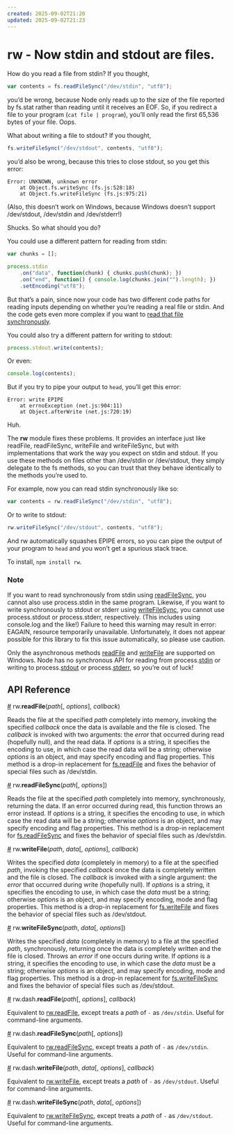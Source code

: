 ```yaml
---
created: 2025-09-02T21:20
updated: 2025-09-02T21:23
---
```

# rw - Now stdin and stdout are files.

How do you read a file from stdin? If you thought,

```js
var contents = fs.readFileSync("/dev/stdin", "utf8");
```

you’d be wrong, because Node only reads up to the size of the file reported by fs.stat rather than reading until it receives an EOF. So, if you redirect a file to your program (`cat file | program`), you’ll only read the first 65,536 bytes of your file. Oops.

What about writing a file to stdout? If you thought,

```js
fs.writeFileSync("/dev/stdout", contents, "utf8");
```

you’d also be wrong, because this tries to close stdout, so you get this error:

```
Error: UNKNOWN, unknown error
    at Object.fs.writeSync (fs.js:528:18)
    at Object.fs.writeFileSync (fs.js:975:21)
```

(Also, this doesn’t work on Windows, because Windows doesn’t support /dev/stdout, /dev/stdin and /dev/stderr!)

Shucks. So what should you do?

You could use a different pattern for reading from stdin:

```js
var chunks = [];

process.stdin
    .on("data", function(chunk) { chunks.push(chunk); })
    .on("end", function() { console.log(chunks.join("").length); })
    .setEncoding("utf8");
```

But that’s a pain, since now your code has two different code paths for reading inputs depending on whether you’re reading a real file or stdin. And the code gets even more complex if you want to [read that file synchronously](https://github.com/mbostock/rw/blob/master/lib/rw/read-file-sync.js).

You could also try a different pattern for writing to stdout:

```js
process.stdout.write(contents);
```

Or even:

```js
console.log(contents);
```

But if you try to pipe your output to `head`, you’ll get this error:

```
Error: write EPIPE
    at errnoException (net.js:904:11)
    at Object.afterWrite (net.js:720:19)
```

Huh.

The **rw** module fixes these problems. It provides an interface just like readFile, readFileSync, writeFile and writeFileSync, but with implementations that work the way you expect on stdin and stdout. If you use these methods on files other than /dev/stdin or /dev/stdout, they simply delegate to the fs methods, so you can trust that they behave identically to the methods you’re used to.

For example, now you can read stdin synchronously like so:

```js
var contents = rw.readFileSync("/dev/stdin", "utf8");
```

Or to write to stdout:

```js
rw.writeFileSync("/dev/stdout", contents, "utf8");
```

And rw automatically squashes EPIPE errors, so you can pipe the output of your program to `head` and you won’t get a spurious stack trace.

To install, `npm install rw`.

### Note

If you want to read synchronously from stdin using [readFileSync](#readFileSync), you cannot also use process.stdin in the same program. Likewise, if you want to write synchronously to stdout or stderr using [writeFileSync](#writeFileSync), you cannot use process.stdout or process.stderr, respectively. (This includes using console.log and the like!) Failure to heed this warning may result in error: EAGAIN, resource temporarily unavailable. Unfortunately, it does not appear possible for this library to fix this issue automatically, so please use caution.

Only the asynchronous methods [readFile](#readFile) and [writeFile](#writeFile) are supported on Windows. Node has no synchronous API for reading from process.[stdin](https://nodejs.org/api/process.html#process_process_stdin) or writing to process.[stdout](https://nodejs.org/api/process.html#process_process_stdout) or process.[stderr](https://nodejs.org/api/process.html#process_process_stderr), so you’re out of luck!

## API Reference

<a name="readFile" href="#readFile">#</a> rw.<b>readFile</b>(<i>path</i>[, <i>options</i>], <i>callback</i>)

Reads the file at the specified *path* completely into memory, invoking the specified *callback* once the data is available and the file is closed. The *callback* is invoked with two arguments: the *error* that occurred during read (hopefully null), and the read data. If *options* is a string, it specifies the encoding to use, in which case the read data will be a string; otherwise *options* is an object, and may specify encoding and flag properties. This method is a drop-in replacement for [fs.readFile](https://nodejs.org/api/fs.html#fs_fs_readfile_file_options_callback) and fixes the behavior of special files such as /dev/stdin.

<a name="readFileSync" href="#readFileSync">#</a> rw.<b>readFileSync</b>(<i>path</i>[, <i>options</i>])

Reads the file at the specified *path* completely into memory, synchronously, returning the data. If an error occurred during read, this function throws an error instead. If *options* is a string, it specifies the encoding to use, in which case the read data will be a string; otherwise *options* is an object, and may specify encoding and flag properties. This method is a drop-in replacement for [fs.readFileSync](https://nodejs.org/api/fs.html#fs_fs_readfilesync_file_options) and fixes the behavior of special files such as /dev/stdin.

<a name="writeFile" href="#writeFile">#</a> rw.<b>writeFile</b>(<i>path</i>, <i>data</i>[, <i>options</i>], <i>callback</i>)

Writes the specified *data* (completely in memory) to a file at the specified *path*, invoking the specified *callback* once the data is completely written and the file is closed. The *callback* is invoked with a single argument: the *error* that occurred during write (hopefully null). If *options* is a string, it specifies the encoding to use, in which case the *data* must be a string; otherwise *options* is an object, and may specify encoding, mode and flag properties. This method is a drop-in replacement for [fs.writeFile](https://nodejs.org/api/fs.html#fs_fs_writefile_file_data_options_callback) and fixes the behavior of special files such as /dev/stdout.

<a name="writeFileSync" href="#writeFileSync">#</a> rw.<b>writeFileSync</b>(<i>path</i>, <i>data</i>[, <i>options</i>])

Writes the specified *data* (completely in memory) to a file at the specified *path*, synchronously, returning once the data is completely written and the file is closed. Throws an *error* if one occurs during write. If *options* is a string, it specifies the encoding to use, in which case the *data* must be a string; otherwise *options* is an object, and may specify encoding, mode and flag properties. This method is a drop-in replacement for [fs.writeFileSync](https://nodejs.org/api/fs.html#fs_fs_writefilesync_file_data_options) and fixes the behavior of special files such as /dev/stdout.

<a name="dash_readFile" href="#dash_readFile">#</a> rw.dash.<b>readFile</b>(<i>path</i>[, <i>options</i>], <i>callback</i>)

Equivalent to [rw.readFile](#readFile), except treats a *path* of `-` as `/dev/stdin`. Useful for command-line arguments.

<a name="dash_readFileSync" href="#dash_readFileSync">#</a> rw.dash.<b>readFileSync</b>(<i>path</i>[, <i>options</i>])

Equivalent to [rw.readFileSync](#readFileSync), except treats a *path* of `-` as `/dev/stdin`. Useful for command-line arguments.

<a name="dash_writeFile" href="#dash_writeFile">#</a> rw.dash.<b>writeFile</b>(<i>path</i>, <i>data</i>[, <i>options</i>], <i>callback</i>)

Equivalent to [rw.writeFile](#writeFile), except treats a *path* of `-` as `/dev/stdout`. Useful for command-line arguments.

<a name="dash_writeFileSync" href="#dash_writeFileSync">#</a> rw.dash.<b>writeFileSync</b>(<i>path</i>, <i>data</i>[, <i>options</i>])

Equivalent to [rw.writeFileSync](#writeFileSync), except treats a *path* of `-` as `/dev/stdout`. Useful for command-line arguments.
